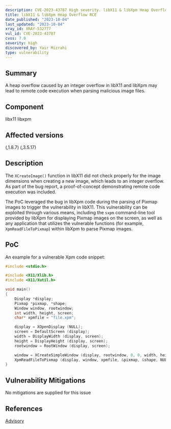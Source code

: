 ```yaml
---
description: CVE-2023-43787 High severity. libX11 & libXpm Heap Overflow RCE
title: libX11 & libXpm Heap Overflow RCE
date_published: "2023-10-04"
last_updated: "2023-10-04"
xray_id: XRAY-532777
vul_id: CVE-2023-43787
cvss: 7.0
severity: high
discovered_by: Yair Mizrahi
type: vulnerability
---
```


## Summary
A heap overflow caused by an integer overflow in libX11 and libXpm may lead to remote code execution when parsing malicious image files.

## Component
libx11
libxpm

## Affected versions
(,1.8.7)
(,3.5.17)

## Description
The `XCreateImage()` function in libX11 did not check properly for the image dimensions when creating a new image, which leads to an integer overflow.
As part of the bug report, a proof-of-concept demonstrating remote code execution was included.

The PoC leveraged the bug in libXpm code during the parsing of Pixmap images to trigger the vulnerability in libX11.
This vulnerability can be exploited through various means, including the `sxpm` command-line tool provided by libXpm for displaying Pixmap images on the screen, as well as any application that utilizes the vulnerable functions (for example, `XpmReadFileToPixmap`) within libXpm to parse Pixmap images.

## PoC

An example for a vulnerable Xpm code snippet:
```c
#include <stdio.h>

#include <X11/Xlib.h>
#include <X11/Xutil.h>

void main()
{
	Display *display;
	Pixmap *pixmap, *shape;
	Window window, rootwindow;
	int width, height, screen;
	char* xpmfile = "file.xpm";

	display = XOpenDisplay (NULL);
	screen = DefaultScreen (display);
	width = DisplayWidth (display, screen);
	height = DisplayHeight (display, screen);
	rootwindow = RootWindow (display, screen);

	window = XCreateSimpleWindow (display, rootwindow, 0, 0, width, height, 0, 0, 0);
	XpmReadFileToPixmap (display, window, xpmfile, &pixmap, &shape, NULL);
}
```

## Vulnerability Mitigations
No mitigations are supplied for this issue

## References
[Advisory](https://lists.x.org/archives/xorg-announce/2023-October/003424.html)

